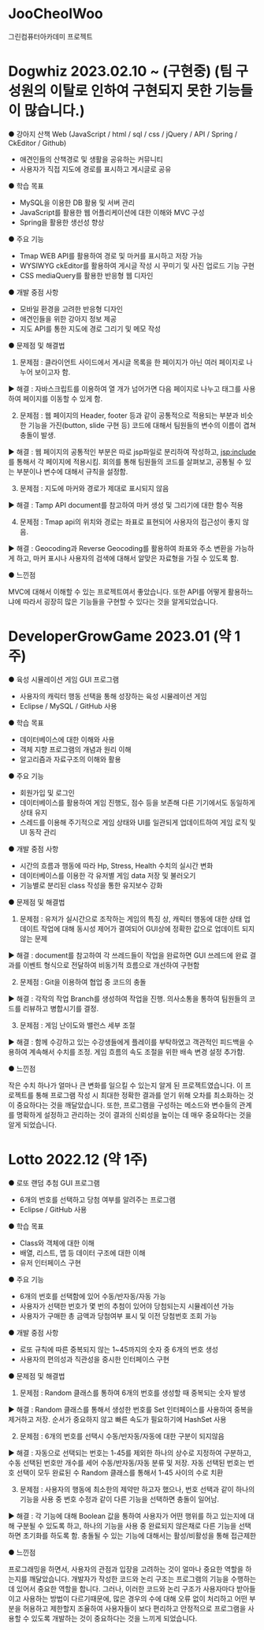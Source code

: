 # JooCheolWoo
그린컴퓨터아카데미 프로젝트

# Dogwhiz 2023.02.10 ~ (구현중) (팀 구성원의 이탈로 인하여 구현되지 못한 기능들이 많습니다.)
● 강아지 산책 Web (JavaScript / html / sql / css / jQuery / API / Spring / CkEditor / Github)
- 애견인들의 산책경로 및 생활을 공유하는 커뮤니티
- 사용자가 직접 지도에 경로를 표시하고 게시글로 공유

● 학습 목표
- MySQL을 이용한 DB 활용 및 서버 관리
- JavaScript를 활용한 웹 어플리케이션에 대한 이해와 MVC 구성
- Spring을 활용한 생선성 향상

● 주요 기능
- Tmap WEB API를 활용하여 경로 및 마커를 표시하고 저장 가능
- WYSIWYG ckEditor를 활용하여 게시글 작성 시 꾸미기 및 사진 업로드 기능 구현
- CSS mediaQuery를 활용한 반응형 웹 디자인

● 개발 중점 사항
- 모바일 환경을 고려한 반응형 디자인
- 애견인들을 위한 강아지 정보 제공
- 지도 API를 통한 지도에 경로 그리기 및 메모 작성

● 문제점 및 해결법
1. 문제점 : 클라이언트 사이드에서 게시글 
목록을 한 페이지가 아닌 여러 페이지로 나누어 보이고자 함.
 
 ▶ 해결 : 자바스크립트를 이용하여 열 개가 넘어가면 다음 페이지로 나누고 <a>태그를 사용하여 페이지를 이동할 수 있게 함.

2. 문제점 : 웹 페이지의 Header, footer 등과 같이 공통적으로 적용되는 부분과 비슷한 기능을 가진(button, slide 구현 등) 코드에 대해서 팀원들의 변수의 이름이 겹쳐 충돌이 발생.
 
 ▶ 해결 : 웹 페이지의 공통적인 부분은 따로 jsp파일로 분리하여 작성하고, <jsp:include>를 통해서 각 페이지에 적용시킴. 회의를 통해 팀원들의 코드를 살펴보고, 공통될 수 있는 부분이나 변수에 대해서 규칙을 설정함.

3. 문제점 : 지도에 마커와 경로가 제대로 표시되지 않음
 
 ▶ 해결 : Tamp API document를 참고하여 마커 생성 및 그리기에 대한 함수 적용


4. 문제점 : Tmap api의 위치와 경로는 좌표로 표현되어 사용자의 접근성이 좋지 않음.
 
 ▶ 해결 : Geocoding과 Reverse Geocoding를 활용하여 좌표와 주소 변환을 가능하게 하고, 마커 표시나 사용자의 검색에 대해서 알맞은 자료형을 가질 수 있도록 함.

● 느낀점

MVC에 대해서 이해할 수 있는 프로젝트여서 좋았습니다. 또한 API를 어떻게 활용하느냐에 따라서 굉장히 많은 기능들을 구현할 수 있다는 것을 알게되었습니다.

# DeveloperGrowGame 2023.01 (약 1주)
● 육성 시뮬레이션 게임 GUI 프로그램
- 사용자의 캐릭터 행동 선택을 통해 성장하는 육성 시뮬레이션 게임
- Eclipse / MySQL / GitHub 사용 

● 학습 목표
- 데이터베이스에 대한 이해와 사용
- 객체 지향 프로그램의 개념과 원리 이해
- 알고리즘과 자료구조의 이해와 활용

● 주요 기능
- 회원가입 및 로그인
- 데이터베이스를 활용하여 게임 진행도, 점수 등을 보존해 다른 기기에서도 동일하게 상태 유지
- 스레드를 이용해 주기적으로 게임 상태와 UI를 일관되게 업데이트하여 게임 로직 및 UI 동작 관리

● 개발 중점 사항
- 시간의 흐름과 행동에 따라 Hp, Stress, Health 수치의 실시간 변화
- 데이터베이스를 이용한 각 유저별 게임 data 저장 및 불러오기
- 기능별로 분리된 class 작성을 통한 유지보수 강화

● 문제점 및 해결법
1. 문제점 : 유저가 실시간으로 조작하는 게임의 특징 상, 캐릭터 행동에 대한 상태 업데이트 작업에 대해 동시성 제어가 결여되어 GUI상에 정확한 값으로 업데이트 되지 않는 문제

▶ 해결 : document를 참고하여 각 쓰레드들이 작업을 완료하면 GUI 쓰레드에 완료 결과를 이벤트 형식으로 전달하여 비동기적 흐름으로 개선하여 구현함

2. 문제점 : Git을 이용하여 협업 중 코드의 충돌

▶ 해결 : 각작의 작업 Branch를 생성하여 작업을 진행. 의사소통을 통하여 팀원들의 코드를 리뷰하고 병합시기를 결정.

3. 문제점 : 게임 난이도와 밸런스 세부 조절

▶ 해결 : 함께 수강하고 있는 수강생들에게 플레이를 부탁하였고 객관적인 피드백을 수용하여 계속해서 수치를 조정. 게임 흐름의 속도 조절을 위한 배속 변경 설정 추가함.

● 느낀점

작은 수치 하나가 얼마나 큰 변화를 일으킬 수 있는지 알게 된 프로젝트였습니다. 이 프로젝트를 통해 프로그램 작성 시 최대한 정확한 결과를 얻기 위해 오차를 최소화하는 것이 중요하다는 것을 깨달았습니다. 또한, 프로그램을 구성하는 메소드와 변수들의 관계를 명확하게 설정하고 관리하는 것이 결과의 신뢰성을 높이는 데 매우 중요하다는 것을 알게 되었습니다.

# Lotto 2022.12 (약 1주)
● 로또 랜덤 추첨 GUI 프로그램
- 6개의 번호를 선택하고 당첨 여부를 알려주는 프로그램
- Eclipse / GitHub 사용

● 학습 목표
- Class와 객체에 대한 이해
- 배열, 리스트, 맵 등 데이터 구조에 대한 이해
- 유저 인터페이스 구현

● 주요 기능
- 6개의 번호를 선택함에 있어 수동/반자동/자동 가능
- 사용자가 선택한 번호가 몇 번의 추첨이 있어야 당첨되는지 시뮬레이션 가능
- 사용자가 구매한 총 금액과 당첨여부 표시 및 이전 당첨번호 조회 가능

● 개발 중점 사항
- 로또 규칙에 따른 중복되지 않는 1~45까지의 숫자 중 6개의 번호 생성
- 사용자의 편의성과 직관성을 중시한 인터페이스 구현

● 문제점 및 해결법
1. 문제점 : Random 클래스를 통하여 6개의 번호를 생성할 때 중복되는 숫자 발생

▶ 해결 : Random 클래스를 통해서 생성한 번호를 Set 인터페이스를 사용하여 중복을 제거하고 저장. 순서가 중요하지 않고 빠른 속도가 필요하기에 HashSet 사용

2. 문제점 : 6개의 번호를 선택시 수동/반자동/자동에 대한 구분이 되지않음

▶ 해결 : 자동으로 선택되는 번호는 1-45를 제외한 하나의 상수로 지정하여 구분하고, 수동 선택된 번호만 개수를 세어 수동/반자동/자동 분류 및 저장. 자동 선택된 번호는 번호 선택이 모두 완료된 수 Random 클래스를 통해서 1-45 사이의 수로 치환


3. 문제점 : 사용자의 행동에 최소한의 제약만 하고자 했으나, 번호 선택과 같이 하나의 기능을 사용 중 번호 수정과 같이 다른 기능을 선택하면 충돌이 일어남.

▶ 해결 : 각 기능에 대해 Boolean 값을 통하여 사용자가 어떤 행위를 하고 있는지에 대해 구분될 수 있도록 하고, 하나의 기능을 사용 중 완료되지 않은채로 다른 기능을 선택하면 초기화를 하도록 함. 충돌될 수 있는 기능에 대해서는 활성/비활성을 통해 접근제한

● 느낀점

  프로그래밍을 하면서, 사용자의 관점과 입장을 고려하는 것이 얼마나 중요한 역할을 하는지를 깨달았습니다. 개발자가 작성한 코드와 논리 구조는 프로그램의 기능을 수행하는 데 있어서 중요한 역할을 합니다. 그러나, 이러한 코드와 논리 구조가 사용자마다 받아들이고 사용하는 방법이 다르기때문에, 많은 경우의 수에 대해 오류 없이 처리하고 어떤 부분을 허용하고 제한할지 조율하여 사용자들이 보다 편리하고 안정적으로 프로그램을 사용할 수 있도록 개발하는 것이 중요하다는 것을 느끼게 되었습니다.
